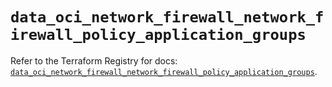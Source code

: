 # `data_oci_network_firewall_network_firewall_policy_application_groups`

Refer to the Terraform Registry for docs: [`data_oci_network_firewall_network_firewall_policy_application_groups`](https://registry.terraform.io/providers/oracle/oci/7.19.0/docs/data-sources/network_firewall_network_firewall_policy_application_groups).
